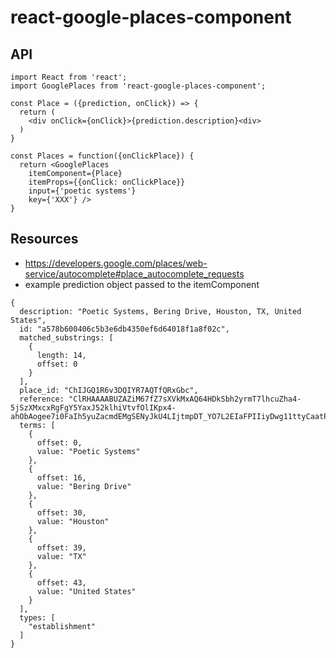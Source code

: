 # react-google-places-component

## API
```
import React from 'react';
import GooglePlaces from 'react-google-places-component';

const Place = ({prediction, onClick}) => {
  return (
    <div onClick={onClick}>{prediction.description}<div>
  )
}

const Places = function({onClickPlace}) {
  return <GooglePlaces
    itemComponent={Place}
    itemProps={{onClick: onClickPlace}}
    input={'poetic systems'}
    key={'XXX'} />
}
```

## Resources
- https://developers.google.com/places/web-service/autocomplete#place_autocomplete_requests
- example prediction object passed to the itemComponent
```
{
  description: "Poetic Systems, Bering Drive, Houston, TX, United States",
  id: "a578b600406c5b3e6db4350ef6d64018f1a8f02c",
  matched_substrings: [
    {
      length: 14,
      offset: 0
    }
  ],
  place_id: "ChIJGQ1R6v3DQIYR7AQTfQRxGbc",
  reference: "ClRHAAAABUZAZiM67fZ7sXVkMxAQ64HDkSbh2yrmT7lhcuZha4-5jSzXMxcxRgFgY5YaxJ52klhiVtvfOlIKpx4-ahObAogee7i0FaIh5yuZacmdEMgSENyJkU4LIjtmpDT_YO7L2EIaFPIIiyDwg11ttyCaatPWtd5FCKKf",
  terms: [
    {
      offset: 0,
      value: "Poetic Systems"
    },
    {
      offset: 16,
      value: "Bering Drive"
    },
    {
      offset: 30,
      value: "Houston"
    },
    {
      offset: 39,
      value: "TX"
    },
    {
      offset: 43,
      value: "United States"
    }
  ],
  types: [
    "establishment"
  ]
}
```
